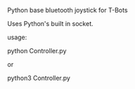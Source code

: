 Python base bluetooth joystick for T-Bots

Uses Python's built in socket.

usage:

python Controller.py

or

python3 Controller.py
